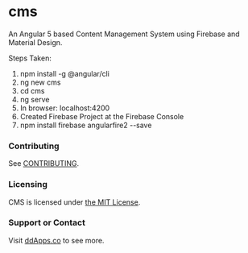 # cms
An Angular 5 based Content Management System using Firebase and Material Design. 

Steps Taken:
1. npm install -g @angular/cli
2. ng new cms
3. cd cms 
4. ng serve
5. In browser: localhost:4200
6. Created Firebase Project at the Firebase Console
7. npm install firebase angularfire2 --save

### Contributing
See [CONTRIBUTING](CONTRIBUTING.md).

### Licensing
CMS is licensed under [the MIT License](LICENSE).

### Support or Contact
Visit [ddApps.co](http://ddapps.co) to see more.